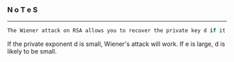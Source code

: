 ### N o T e S 

---

```py
The Wiener attack on RSA allows you to recover the private key d if it is chosen too small (less than one third of the fourth root of N).
```

If the private exponent d is small, Wiener's attack will work. If e is large, d is likely to be small.
